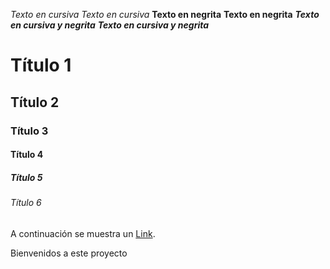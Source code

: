 
*Texto en cursiva*
_Texto en cursiva_
**Texto en negrita**
__Texto en negrita__
***Texto en cursiva y negrita***
___Texto en cursiva y negrita___


# Título 1
## Título 2
### Título 3
#### Título 4
##### Título 5
###### Título 6

A continuación se muestra un [Link](https://ejemplo.com/ "Título opcional del enlace").

Bienvenidos a este proyecto
